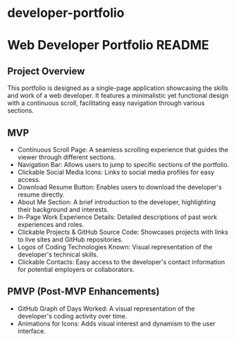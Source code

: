 # developer-portfolio


# Web Developer Portfolio README

## Project Overview
This portfolio is designed as a single-page application showcasing the skills and work of a web developer. It features a minimalistic yet functional design with a continuous scroll, facilitating easy navigation through various sections.

## MVP
- Continuous Scroll Page: A seamless scrolling experience that guides the viewer through different sections.
- Navigation Bar: Allows users to jump to specific sections of the portfolio.
- Clickable Social Media Icons: Links to social media profiles for easy access.
- Download Resume Button: Enables users to download the developer's resume directly.
- About Me Section: A brief introduction to the developer, highlighting their background and interests.
- In-Page Work Experience Details: Detailed descriptions of past work experiences and roles.
- Clickable Projects & GitHub Source Code: Showcases projects with links to live sites and GitHub repositories.
- Logos of Coding Technologies Known: Visual representation of the developer's technical skills.
- Clickable Contacts: Easy access to the developer's contact information for potential employers or collaborators.

## PMVP (Post-MVP Enhancements)
- GitHub Graph of Days Worked: A visual representation of the developer's coding activity over time.
- Animations for Icons: Adds visual interest and dynamism to the user interface.
